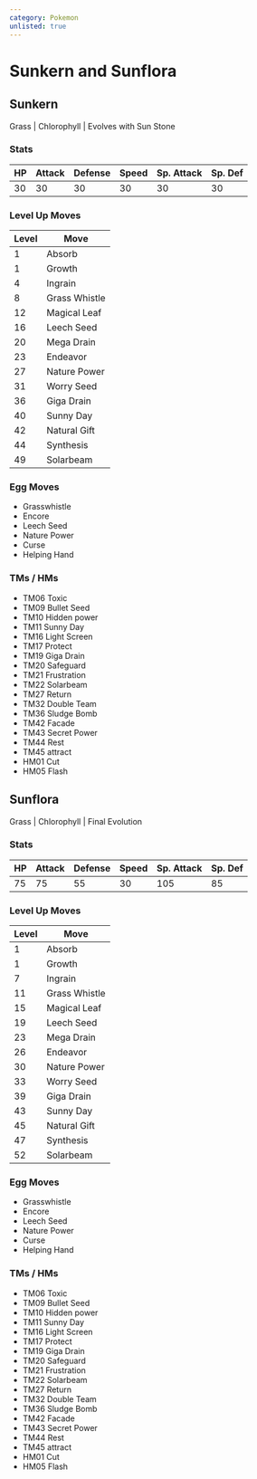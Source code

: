```yaml
---
category: Pokemon
unlisted: true
---
```

# Sunkern and Sunflora

## Sunkern
Grass | Chlorophyll | Evolves with Sun Stone

### Stats
| HP | Attack | Defense | Speed | Sp. Attack | Sp. Def |
|---|---|---|---|---|---|
| 30 | 30 | 30 | 30 | 30 | 30 |

### Level Up Moves
| Level | Move |
|---|---|
| 1 | Absorb |
| 1 | Growth |
| 4 | Ingrain |
| 8 | Grass Whistle |
| 12 | Magical Leaf |
| 16 | Leech Seed |
| 20 | Mega Drain |
| 23 | Endeavor |
| 27 | Nature Power |
| 31 | Worry Seed |
| 36 | Giga Drain |
| 40 | Sunny Day |
| 42 | Natural Gift |
| 44 | Synthesis  |
| 49 | Solarbeam |

### Egg Moves
 - Grasswhistle
 - Encore
 - Leech Seed
 - Nature Power
 - Curse
 - Helping Hand

### TMs / HMs
 - TM06 Toxic
 - TM09 Bullet Seed
 - TM10 Hidden power
 - TM11 Sunny Day
 - TM16 Light Screen
 - TM17 Protect
 - TM19 Giga Drain
 - TM20 Safeguard
 - TM21 Frustration
 - TM22 Solarbeam
 - TM27 Return
 - TM32 Double Team
 - TM36 Sludge Bomb
 - TM42 Facade
 - TM43 Secret Power
 - TM44 Rest
 - TM45 attract
 - HM01 Cut
 - HM05 Flash

## Sunflora
Grass | Chlorophyll | Final Evolution

### Stats
| HP | Attack | Defense | Speed | Sp. Attack | Sp. Def |
|---|---|---|---|---|---|
| 75 | 75 | 55 | 30 | 105 | 85 |

### Level Up Moves
| Level | Move |
|---|---|
| 1 | Absorb |
| 1 | Growth |
| 7 | Ingrain |
| 11 | Grass Whistle |
| 15 | Magical Leaf |
| 19 | Leech Seed |
| 23 | Mega Drain |
| 26 | Endeavor |
| 30 | Nature Power |
| 33 | Worry Seed |
| 39 | Giga Drain |
| 43 | Sunny Day |
| 45 | Natural Gift |
| 47 | Synthesis  |
| 52 | Solarbeam |

### Egg Moves
 - Grasswhistle
 - Encore
 - Leech Seed
 - Nature Power
 - Curse
 - Helping Hand

### TMs / HMs
 - TM06 Toxic
 - TM09 Bullet Seed
 - TM10 Hidden power
 - TM11 Sunny Day
 - TM16 Light Screen
 - TM17 Protect
 - TM19 Giga Drain
 - TM20 Safeguard
 - TM21 Frustration
 - TM22 Solarbeam
 - TM27 Return
 - TM32 Double Team
 - TM36 Sludge Bomb
 - TM42 Facade
 - TM43 Secret Power
 - TM44 Rest
 - TM45 attract
 - HM01 Cut
 - HM05 Flash